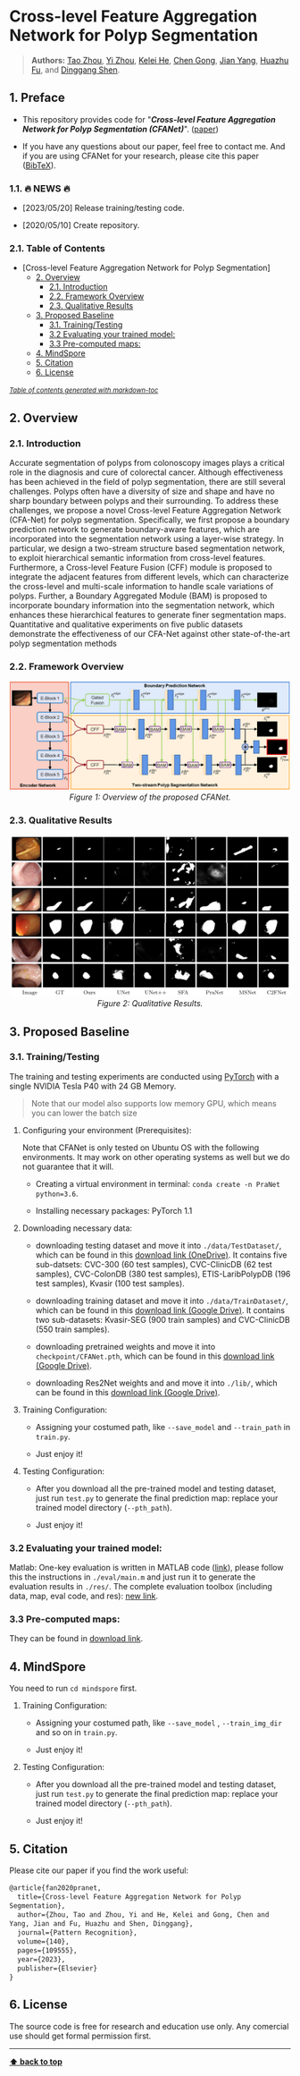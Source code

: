 # Cross-level Feature Aggregation Network for Polyp Segmentation

> **Authors:** 
> [Tao Zhou](https://taozh2017.github.io/),
> [Yi Zhou](https://cse.seu.edu.cn/2021/0303/c23024a362239/page.htm), 
> [Kelei He](https://scholar.google.com/citations?user=0Do_BMIAAAAJ&hl=en), 
> [Chen Gong](https://gcatnjust.github.io/ChenGong/index.html), 
> [Jian Yang](https://scholar.google.com/citations?user=6CIDtZQAAAAJ&hl=en), 
> [Huazhu Fu](http://hzfu.github.io/), and
> [Dinggang Shen](https://scholar.google.com/citations?user=v6VYQC8AAAAJ&hl=en).


## 1. Preface

- This repository provides code for "_**Cross-level Feature Aggregation Network for Polyp Segmentation (CFANet)**_". 
([paper](https://www.sciencedirect.com/science/article/pii/S0031320323002558))

- If you have any questions about our paper, feel free to contact me. And if you are using CFANet for your research, please cite this paper ([BibTeX](#4-citation)).


### 1.1. :fire: NEWS :fire:

- [2023/05/20] Release training/testing code.

- [2020/05/10] Create repository.


### 2.1. Table of Contents

- [Cross-level Feature Aggregation Network for Polyp Segmentation]
  - [2. Overview](#2-overview)
    - [2.1. Introduction](#21-introduction)
    - [2.2. Framework Overview](#22-framework-overview)
    - [2.3. Qualitative Results](#23-qualitative-results)
  - [3. Proposed Baseline](#3-proposed-baseline)
    - [3.1. Training/Testing](#31-trainingtesting)
    - [3.2 Evaluating your trained model:](#32-evaluating-your-trained-model)
    - [3.3 Pre-computed maps:](#33-pre-computed-maps)
  - [4. MindSpore](#4-mindspore)
  - [5. Citation](#5-citation)
  - [6. License](#6-license)

<small><i><a href='http://ecotrust-canada.github.io/markdown-toc/'>Table of contents generated with markdown-toc</a></i></small>

## 2. Overview

### 2.1. Introduction

Accurate segmentation of polyps from colonoscopy images plays a critical role in the diagnosis and cure of colorectal cancer. Although effectiveness has been achieved in the field of polyp segmentation, there are still several challenges. Polyps often have a diversity of size and shape and have no sharp boundary between polyps and their surrounding. To address these challenges, we propose a novel Cross-level Feature Aggregation Network (CFA-Net) for polyp segmentation. Specifically, we first propose a boundary prediction network to generate boundary-aware features, which are incorporated into the segmentation network using a layer-wise strategy. In particular, we design a two-stream structure based segmentation network, to exploit hierarchical semantic information from cross-level features. Furthermore, a Cross-level Feature Fusion (CFF) module is proposed to integrate the adjacent features from different levels, which can characterize the cross-level and multi-scale information to handle scale variations of polyps. Further, a Boundary Aggregated Module (BAM) is proposed to incorporate boundary information into the segmentation network, which enhances these hierarchical features to generate finer segmentation maps. Quantitative and qualitative experiments on five public datasets demonstrate the effectiveness of our CFA-Net against other state-of-the-art polyp segmentation methods

### 2.2. Framework Overview

<p align="center">
    <img src="imgs/framework.png"/> <br />
    <em> 
    Figure 1: Overview of the proposed CFANet.
    </em>
</p>

### 2.3. Qualitative Results

<p align="center">
    <img src="imgs/qualitative_results.png"/> <br />
    <em> 
    Figure 2: Qualitative Results.
    </em>
</p>

## 3. Proposed Baseline

### 3.1. Training/Testing

The training and testing experiments are conducted using [PyTorch](https://github.com/pytorch/pytorch) with 
a single NVIDIA Tesla P40 with 24 GB Memory.

> Note that our model also supports low memory GPU, which means you can lower the batch size


1. Configuring your environment (Prerequisites):
   
    Note that CFANet is only tested on Ubuntu OS with the following environments. 
    It may work on other operating systems as well but we do not guarantee that it will.
    
    + Creating a virtual environment in terminal: `conda create -n PraNet python=3.6`.
    
    + Installing necessary packages: PyTorch 1.1

1. Downloading necessary data:

    + downloading testing dataset and move it into `./data/TestDataset/`, 
    which can be found in this [download link (OneDrive)](https://anu365-my.sharepoint.com/:u:/g/personal/u7248002_anu_edu_au/ESYGBNkhTrJPqW-hq7axGsgBqG50IBcTlrkRnljD9iJuuw?e=1rkTSq). It contains five sub-datsets: CVC-300 (60 test samples), CVC-ClinicDB (62 test samples), CVC-ColonDB (380 test samples), ETIS-LaribPolypDB (196 test samples), Kvasir (100 test samples).
    
    + downloading training dataset and move it into `./data/TrainDataset/`, 
    which can be found in this [download link (Google Drive)](https://drive.google.com/file/d/1hzS21idjQlXnX9oxAgJI8KZzOBaz-OWj/view?usp=sharing). It contains two sub-datasets: Kvasir-SEG (900 train samples) and CVC-ClinicDB (550 train samples).
    
    + downloading pretrained weights and move it into `checkpoint/CFANet.pth`, 
    which can be found in this [download link (Google Drive)](https://drive.google.com/file/d/1pgvgYebjVVm-QZN-VbGdtYmAyccQmKxZ/view?usp=sharing).
    
    + downloading Res2Net weights and and move it into `./lib/`, 
    which can be found in this [download link (Google Drive)](https://drive.google.com/file/d/1_1N-cx1UpRQo7Ybsjno1PAg4KE1T9e5J/view?usp=sharing).
   
1. Training Configuration:

    + Assigning your costumed path, like `--save_model` and `--train_path` in `train.py`.
    
    + Just enjoy it!

1. Testing Configuration:

    + After you download all the pre-trained model and testing dataset, just run `test.py` to generate the final prediction map: 
    replace your trained model directory (`--pth_path`).
    
    + Just enjoy it!

### 3.2 Evaluating your trained model:

Matlab: One-key evaluation is written in MATLAB code ([link](https://drive.google.com/file/d/1_h4_CjD5GKEf7B1MRuzye97H0MXf2GE9/view?usp=sharing)), 
please follow this the instructions in `./eval/main.m` and just run it to generate the evaluation results in `./res/`.
The complete evaluation toolbox (including data, map, eval code, and res): [new link](https://drive.google.com/file/d/1bnlz7nfJ9hhYsMLFSBr9smcI7k7p0pVy/view?usp=sharing). 

### 3.3 Pre-computed maps: 
They can be found in [download link]().


## 4. MindSpore

You need to run `cd mindspore` first.

1. Training Configuration:

    + Assigning your costumed path, like `--save_model` , `--train_img_dir` and so on in `train.py`.
    
    + Just enjoy it!

1. Testing Configuration:

    + After you download all the pre-trained model and testing dataset, just run `test.py` to generate the final prediction map: 
    replace your trained model directory (`--pth_path`).
    
    + Just enjoy it!

## 5. Citation

Please cite our paper if you find the work useful: 
    
    @article{fan2020pranet,
      title={Cross-level Feature Aggregation Network for Polyp Segmentation},
      author={Zhou, Tao and Zhou, Yi and He, Kelei and Gong, Chen and Yang, Jian and Fu, Huazhu and Shen, Dinggang},
      journal={Pattern Recognition},
      volume={140},
      pages={109555},
      year={2023},
      publisher={Elsevier}
    }


## 6. License

The source code is free for research and education use only. Any comercial use should get formal permission first.

---

**[⬆ back to top](#0-preface)**

